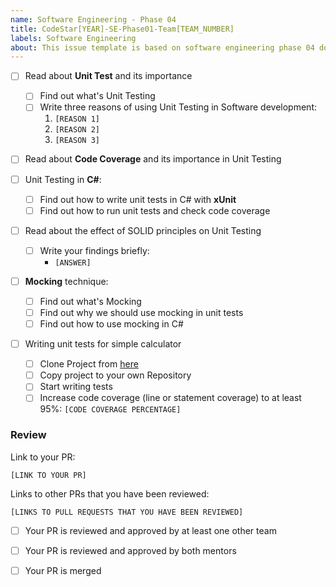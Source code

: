 ```yaml
---
name: Software Engineering - Phase 04
title: CodeStar[YEAR]-SE-Phase01-Team[TEAM_NUMBER]
labels: Software Engineering
about: This issue template is based on software engineering phase 04 document
---
```


-   [ ] Read about **Unit Test** and its importance

    -   [ ] Find out what's Unit Testing
    -   [ ] Write three reasons of using Unit Testing in Software development:
        1. `[REASON 1]`
        1. `[REASON 2]`
        1. `[REASON 3]`

-   [ ] Read about **Code Coverage** and its importance in Unit Testing

-   [ ] Unit Testing in **C#**:

    -   [ ] Find out how to write unit tests in C# with **xUnit**
    -   [ ] Find out how to run unit tests and check code coverage

-   [ ] Read about the effect of SOLID principles on Unit Testing

    -   [ ] Write your findings briefly:
        -   `[ANSWER]`

-   [ ] **Mocking** technique:

    -   [ ] Find out what's Mocking
    -   [ ] Find out why we should use mocking in unit tests
    -   [ ] Find out how to use mocking in C#

-   [ ] Writing unit tests for simple calculator
    -   [ ] Clone Project from [here](https://github.com/Star-Academy/SimpleCalculator)
    -   [ ] Copy project to your own Repository
    -   [ ] Start writing tests
    -   [ ] Increase code coverage (line or statement coverage) to at least 95%:
            `[CODE COVERAGE PERCENTAGE]`

### Review

Link to your PR:

`[LINK TO YOUR PR]`

Links to other PRs that you have been reviewed:

`[LINKS TO PULL REQUESTS THAT YOU HAVE BEEN REVIEWED]`

-   [ ] Your PR is reviewed and approved by at least one other team

-   [ ] Your PR is reviewed and approved by both mentors

-   [ ] Your PR is merged
